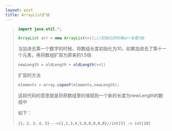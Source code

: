 ```yaml
---
layout: post
title: ArrayList扩容
---
```


> ```java
> import java.util.*;
> 
> ArrayList arr = new ArrayList<>();//初始化的时候arr长度为0
> 
> ```
>
> 当加进去第一个数字的时候，将数组长度初始化为10，如果加进去了第十一个元素，再将数组扩容为原来的1.5倍
>
> ```java
> newLength = oldLength + oldLength(>>1)
> ```
>
> 扩容的方法
>
> ```java
> elements = array.copeof(elements,newLength);
> ```
>
> 这段代码的意思就是将原数组里的值赋到一个新的长度为newLength的数组中
>
> 如下：
>
> ```
> {1，2，3，4，5}--->{1,2,3,4,5,0,0,0,0,0}//int[5] -> int[10]
> ```

